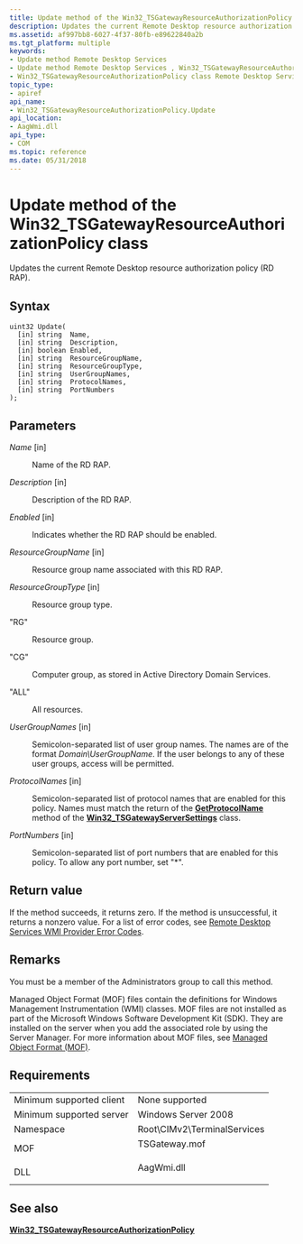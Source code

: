 ```yaml
---
title: Update method of the Win32_TSGatewayResourceAuthorizationPolicy class
description: Updates the current Remote Desktop resource authorization policy (RD \ 160;RAP).
ms.assetid: af997bb8-6027-4f37-80fb-e89622840a2b
ms.tgt_platform: multiple
keywords:
- Update method Remote Desktop Services
- Update method Remote Desktop Services , Win32_TSGatewayResourceAuthorizationPolicy class
- Win32_TSGatewayResourceAuthorizationPolicy class Remote Desktop Services , Update method
topic_type:
- apiref
api_name:
- Win32_TSGatewayResourceAuthorizationPolicy.Update
api_location:
- AagWmi.dll
api_type:
- COM
ms.topic: reference
ms.date: 05/31/2018
---
```


# Update method of the Win32\_TSGatewayResourceAuthorizationPolicy class

Updates the current Remote Desktop resource authorization policy (RD RAP).

## Syntax


```mof
uint32 Update(
  [in] string  Name,
  [in] string  Description,
  [in] boolean Enabled,
  [in] string  ResourceGroupName,
  [in] string  ResourceGroupType,
  [in] string  UserGroupNames,
  [in] string  ProtocolNames,
  [in] string  PortNumbers
);
```



## Parameters

<dl> <dt>

*Name* \[in\]
</dt> <dd>

Name of the RD RAP.

</dd> <dt>

*Description* \[in\]
</dt> <dd>

Description of the RD RAP.

</dd> <dt>

*Enabled* \[in\]
</dt> <dd>

Indicates whether the RD RAP should be enabled.

</dd> <dt>

*ResourceGroupName* \[in\]
</dt> <dd>

Resource group name associated with this RD RAP.

</dd> <dt>

*ResourceGroupType* \[in\]
</dt> <dd>

Resource group type.

<dt>

"RG"
</dt> <dd>

Resource group.

</dd> <dt>

"CG"
</dt> <dd>

Computer group, as stored in Active Directory Domain Services.

</dd> <dt>

"ALL"
</dt> <dd>

All resources.

</dd> </dl> </dd> <dt>

*UserGroupNames* \[in\]
</dt> <dd>

Semicolon-separated list of user group names. The names are of the format *Domain\\UserGroupName*. If the user belongs to any of these user groups, access will be permitted.

</dd> <dt>

*ProtocolNames* \[in\]
</dt> <dd>

Semicolon-separated list of protocol names that are enabled for this policy. Names must match the return of the [**GetProtocolName**](getprotocolname-win32-tsgatewayserversettings.md) method of the [**Win32\_TSGatewayServerSettings**](win32-tsgatewayserversettings.md) class.

</dd> <dt>

*PortNumbers* \[in\]
</dt> <dd>

Semicolon-separated list of port numbers that are enabled for this policy. To allow any port number, set "\*".

</dd> </dl>

## Return value

If the method succeeds, it returns zero. If the method is unsuccessful, it returns a nonzero value. For a list of error codes, see [Remote Desktop Services WMI Provider Error Codes](terminal-services-wmi-provider-error-codes.md).

## Remarks

You must be a member of the Administrators group to call this method.

Managed Object Format (MOF) files contain the definitions for Windows Management Instrumentation (WMI) classes. MOF files are not installed as part of the Microsoft Windows Software Development Kit (SDK). They are installed on the server when you add the associated role by using the Server Manager. For more information about MOF files, see [Managed Object Format (MOF)](/windows/desktop/WmiSdk/managed-object-format--mof-).

## Requirements



|                                     |                                                                                          |
|-------------------------------------|------------------------------------------------------------------------------------------|
| Minimum supported client<br/> | None supported<br/>                                                                |
| Minimum supported server<br/> | Windows Server 2008<br/>                                                           |
| Namespace<br/>                | Root\\CIMv2\\TerminalServices<br/>                                                 |
| MOF<br/>                      | <dl> <dt>TSGateway.mof</dt> </dl> |
| DLL<br/>                      | <dl> <dt>AagWmi.dll</dt> </dl>    |



## See also

<dl> <dt>

[**Win32\_TSGatewayResourceAuthorizationPolicy**](win32-tsgatewayresourceauthorizationpolicy.md)
</dt> </dl>

 

